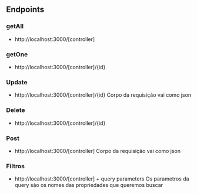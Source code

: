 ## Endpoints

### getAll

- http://localhost:3000/[controller]

### getOne

- http://localhost:3000/[controller]/{id}

### Update

- http://localhost:3000/[controller]/{id}
  Corpo da requisição vai como json

### Delete

- http://localhost:3000/[controller]/{id}

### Post

- http://localhost:3000/[controller]
  Corpo da requisição vai como json

### Filtros

- http://localhost:3000/[controller] + query parameters
  Os parametros da query são os nomes das propriedades que queremos buscar
